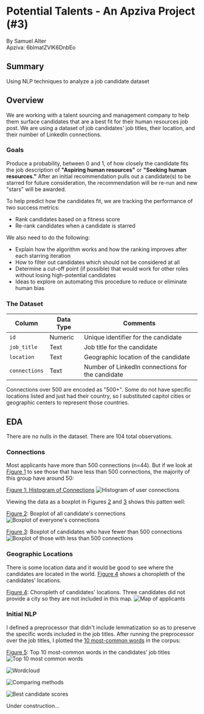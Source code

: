 # Potential Talents - An Apziva Project (#3)
By Samuel Alter  
Apziva: 6bImatZVlK6DnbEo

## Summary<a name='summary'></a>

Using NLP techniques to analyze a job candidate dataset

## Overview<a name='overview'></a>

We are working with a talent sourcing and management company to help them surface candidates that are a best fit for their human resources job post. We are using a dataset of job candidates' job titles, their location, and their number of LinkedIn connections.

### Goals<a name='goals'></a>

Produce a probability, between 0 and 1, of how closely the candidate fits the job description of **"Aspiring human resources"** or **"Seeking human resources."** After an initial recommendation pulls out a candidate(s) to be starred for future consideration, the recommendation will be re-run and new "stars" will be awarded.

To help predict how the candidates fit, we are tracking the performance of two success metrics:
* Rank candidates based on a fitness score
* Re-rank candidates when a candidate is starred

We also need to do the following:
* Explain how the algorithm works and how the ranking improves after each starring iteration
* How to filter out candidates which should not be considered at all
* Determine a cut-off point (if possible) that would work for other roles without losing high-potential candidates
* Ideas to explore on automating this procedure to reduce or eliminate human bias

### The Dataset<a name='dataset'></a>

| Column | Data Type | Comments |
|---|---|---|
| `id` | Numeric | Unique identifier for the candidate |
| `job_title` | Text | Job title for the candidate |
| `location` | Text | Geographic location of the candidate |
| `connections` | Text | Number of LinkedIn connections for the candidate |

Connections over 500 are encoded as "500+". Some do not have specific locations listed and just had their country, so I substituted capitol cities or geographic centers to represent those countries.

## EDA <a name='eda'></a>

There are no nulls in the dataset. There are 104 total observations.

### Connections<a name='connections'></a>

Most applicants have more than 500 connections (n=44). But if we look at [Figure 1](#fig1) to see those that have less than 500 connections, the majority of this group have around 50:

[Figure 1: Histogram of Connections](#fig1)
![Histogram of user connections](figures/3_histogram_connections.jpg)

Viewing the data as a boxplot in Figures [2](#fig2) and [3](#fig3) shows this patten well:

[Figure 2](#fig2): Boxplot of all candidate's connections
![Boxplot of everyone's connections](figures/3_boxplot.jpg)

[Figure 3](#fig3): Boxplot of candidates who have fewer than 500 connections
![Boxplot of those with less than 500 connections](figures/3_boxplot_no500.jpg)

### Geographic Locations<a name='map'></a>

There is some location data and it would be good to see where the candidates are located in the world. [Figure 4](#fig4) shows a choropleth of the candidates' locations.

[Figure 4](#fig4): Choropleth of candidates' locations. Three candidates did not provide a city so they are not included in this map.
![Map of applicants](figures/3_map_choropleth.jpg)

### Initial NLP <a name='nlp-init'></a>

I defined a preprocessor that didn't include lemmatization so as to preserve the specific words included in the job titles. After running the preprocessor over the job titles, I plotted the [10 most-common words](#fig5) in the corpus:

[Figure 5](#fig5): Top 10 most-common words in the candidates' job titles
![Top 10 most common words](figures/3_top10words.jpg)

![Wordcloud](figures/3_wordcloud.jpg)

![Comparing methods](figures/3_methods.jpg)

![Best candidate scores](figures/3_overallscores.jpg)


Under construction...
